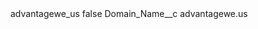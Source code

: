 <?xml version="1.0" encoding="UTF-8"?>
<CustomMetadata xmlns="http://soap.sforce.com/2006/04/metadata" xmlns:xsi="http://www.w3.org/2001/XMLSchema-instance" xmlns:xsd="http://www.w3.org/2001/XMLSchema">
    <label>advantagewe_us</label>
    <protected>false</protected>
    <values>
        <field>Domain_Name__c</field>
        <value xsi:type="xsd:string">advantagewe.us</value>
    </values>
</CustomMetadata>
